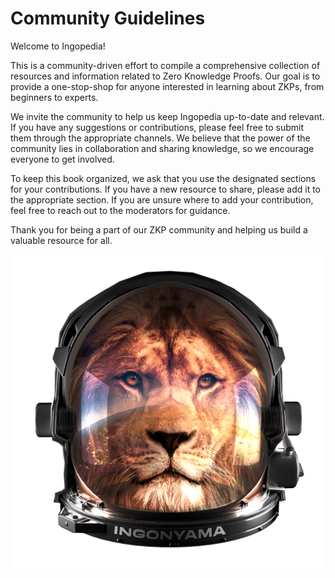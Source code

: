 # Community Guidelines

Welcome to Ingopedia!

This is a community-driven effort to compile a comprehensive collection of resources and information related to Zero Knowledge Proofs. Our goal is to provide a one-stop-shop for anyone interested in learning about ZKPs, from beginners to experts.

We invite the community to help us keep Ingopedia up-to-date and relevant. If you have any suggestions or contributions, please feel free to submit them through the appropriate channels. We believe that the power of the community lies in collaboration and sharing knowledge, so we encourage everyone to get involved.

To keep this book organized, we ask that you use the designated sections for your contributions. If you have a new resource to share, please add it to the appropriate section. If you are unsure where to add your contribution, feel free to reach out to the moderators for guidance.

Thank you for being a part of our ZKP community and helping us build a valuable resource for all.

![Nerdy Lion](images/helmet4a.png)
